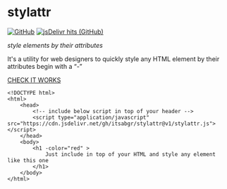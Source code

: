 # stylattr

[![GitHub](https://img.shields.io/github/license/itsabgr/stylattr)](https://github.com/itsabgr/stylattr/blob/master/LICENSE)
[![jsDelivr hits (GitHub)](https://img.shields.io/jsdelivr/gh/hm/itsabgr/stylattr)](https://cdn.jsdelivr.net/gh/itsabgr/stylattr@v1/stylattr.js)

_style elements by their attributes_

It's a utility for web designers to quickly style any HTML element by their attributes begin with a “-”

[CHECK IT WORKS](https://itsabgr.github.io/stylattr/)

```
<!DOCTYPE html>
<html>
    <head>
        <!-- include below script in top of your header --> 
        <script type="application/javascript" src="https://cdn.jsdelivr.net/gh/itsabgr/stylattr@v1/stylattr.js"></script> 
    </head>
    <body>
        <h1 -color="red" >
            Just include in top of your HTML and style any element like this one
        </h1>
    </body>
</html>
```
